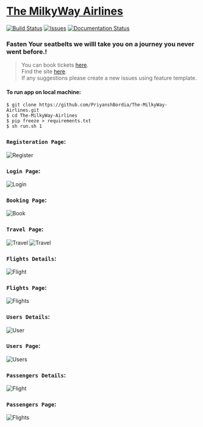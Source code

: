 # [The MilkyWay Airlines](https://priyanshbordia.github.io/The-MilkyWay-Airlines)

[![Build Status](https://travis-ci.com/PriyanshBordia/The-MilkyWay-Airlines.svg?branch=main)](https://travis-ci.com/PriyanshBordia/The-MilkyWay-Airlines)
[![Issues](http://img.shields.io/github/issues/PriyanshBordia/The-MilkyWay-Airlines.svg)](https://github.com/PriyanshBordia/The-MilkyWay-Airlines/issues)
[![Documentation Status](https://readthedocs.org/projects/the-milkyway-airlines/badge/?version=latest)](https://the-milkyway-airlines.readthedocs.io/en/latest/?badge=latest)


### Fasten Your seatbelts we willl take you on a journey you never went before.!


> You can book tickets [here](https://the-milky-way-airlines.herokuapp.com).<br>
> Find the site [here](https://the-milkway-airlines.business.site/?m=true).<br>
> If any suggestions please create a new issues using feature template.

#### To run app on local machine:
```
$ git clone https://github.com/PriyanshBordia/The-MilkyWay-Airlines.git
$ cd The-MilkyWay-Airlines
$ pip freeze > requirements.txt
$ sh run.sh 1
```

### `Registeration Page`:

![Register](./screenshots/register.png)

### `Login Page`:

![Login](./screenshots/login.png)

### `Booking Page`:

![Book](./screenshots/book.png)

### `Travel Page`:

![Travel](./screenshots/travel1.png)
![Travel](./screenshots/travel2.png)


### `Flights Details`:

![Flight](./screenshots/flight.png)

### `Flights Page`:

![Flights](./screenshots/flights.png)

### `Users Details`:

![User](./screenshots/user.png)

### `Users Page`:

![Users](./screenshots/users.png)

### `Passengers Details`:

![Flight](./screenshots/passenger.png)

### `Passengers Page`:

![Flights](./screenshots/passengers.png)
